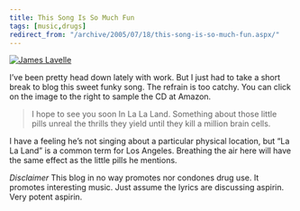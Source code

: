 ```yaml
---
title: This Song Is So Much Fun
tags: [music,drugs]
redirect_from: "/archive/2005/07/18/this-song-is-so-much-fun.aspx/"
---
```


[![James
Lavelle](https://haacked.com/assets/images/FabricLive.jpg)](http://www.amazon.com/exec/obidos/ASIN/B00005S6P9/youvebeenhaac-20?creative=327641&camp=14573&link_code=as1)

I’ve been pretty head down lately with work. But I just had to take a short break to blog this sweet funky song. The refrain is too catchy. You can click on the image to the right to sample the CD at Amazon.

> I hope to see you soon
>  In La La Land.
>  Something about those little pills
>  unreal
>  the thrills
>  they yield
>  until they kill a million brain cells.

I have a feeling he’s not singing about a particular physical location,
but “La La Land” is a common term for Los Angeles. Breathing the air
here will have the same effect as the little pills he mentions.

*Disclaimer* This blog in no way promotes nor condones drug use. It
promotes interesting music. Just assume the lyrics are discussing
aspirin. Very potent aspirin.
